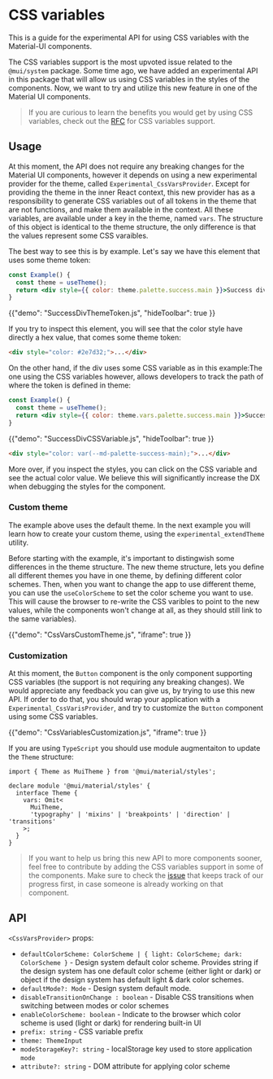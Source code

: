 # CSS variables

<p class="description">This is a guide for the experimental API for using CSS variables with the Material-UI components.</p>

The CSS variables support is the most upvoted issue related to the `@mui/system` package.
Some time ago, we have added an experimental API in this package that will allow us using CSS variables in the styles of the components.
Now, we want to try and utilize this new feature in one of the Material UI components.

> If you are curious to learn the benefits you would get by using CSS variables, check out the [RFC](https://github.com/mui/material-ui/issues/27651) for CSS variables support.

## Usage

At this moment, the API does not require any breaking changes for the Material UI components, however it depends on using a new experimental provider for the theme, called `Experimental_CssVarsProvider`.
Except for providing the theme in the inner React context, this new provider has as a responsibility to generate CSS variables out of all tokens in the theme that are not functions, and make them available in the context.
All these variables, are available under a key in the theme, named `vars`.
The structure of this object is identical to the theme structure, the only difference is that the values represent some CSS varaibles.

The best way to see this is by example.
Let's say we have this element that uses some theme token:

```jsx
const Example() {
  const theme = useTheme();
  return <div style={{ color: theme.palette.success.main }}>Success div</div>
}
```

{{"demo": "SuccessDivThemeToken.js", "hideToolbar": true }}

If you try to inspect this element, you will see that the color style have directly a hex value, that comes some theme token:

```html
<div style="color: #2e7d32;">...</div>
```

On the other hand, if the div uses some CSS variable as in this example:The one using the CSS variables however, allows developers to track the path of where the token is defined in theme:

```jsx
const Example() {
  const theme = useTheme();
  return <div style={{ color: theme.vars.palette.success.main }}>Success div</div>
}
```

{{"demo": "SuccessDivCSSVariable.js", "hideToolbar": true }}

```html
<div style="color: var(--md-palette-success-main);">...</div>
```

More over, if you inspect the styles, you can click on the CSS variable and see the actual color value.
We believe this will significantly increase the DX when debugging the styles for the component.

### Custom theme

The example above uses the default theme. In the next example you will learn how to create your custom theme, using the `experimental_extendTheme` utility.

Before starting with the example, it's important to distingwish some differences in the theme structure.
The new theme structure, lets you define all different themes you have in one theme, by defining different color schemes.
Then, when you want to change the app to use different theme, you can use the `useColorScheme` to set the color scheme you want to use.
This will cause the browser to re-write the CSS varibles to point to the new values, while the components won't change at all, as they should still link to the same variables).

{{"demo": "CssVarsCustomTheme.js", "iframe": true }}

### Customization

At this moment, the `Button` component is the only component supporting CSS variables (the support is not requiring any breaking changes).
We would appreciate any feedback you can give us, by trying to use this new API.
If order to do that, you should wrap your application with a `Experimental_CssVarisProvider`, and try to customize the `Button` component using some CSS variables.

{{"demo": "CssVariablesCustomization.js", "iframe": true }}

If you are using `TypeScript` you should use module augmentaiton to update the `Theme` structure:

```tsx
import { Theme as MuiTheme } from '@mui/material/styles';

declare module '@mui/material/styles' {
  interface Theme {
    vars: Omit<
      MuiTheme,
      'typography' | 'mixins' | 'breakpoints' | 'direction' | 'transitions'
    >;
  }
}
```

> If you want to help us bring this new API to more components sooner, feel free to contribute by adding the CSS variables support in some of the components. Make sure to check the [issue](https://github.com/mui/material-ui/issues/32049) that keeps track of our progress first, in case someone is already working on that component.

## API

`<CssVarsProvider>` props:

- `defaultColorScheme: ColorScheme | { light: ColorScheme; dark: ColorScheme }` - Design system default color scheme. Provides string if the design system has one default color scheme (either light or dark) or object if the design system has default light & dark color schemes.
- `defaultMode?: Mode` - Design system default mode.
- `disableTransitionOnChange : boolean` - Disable CSS transitions when switching between modes or color schemes
- `enableColorScheme: boolean` - Indicate to the browser which color scheme is used (light or dark) for rendering built-in UI
- `prefix: string` - CSS variable prefix
- `theme: ThemeInput`
- `modeStorageKey?: string` - localStorage key used to store application `mode`
- `attribute?: string` - DOM attribute for applying color scheme
